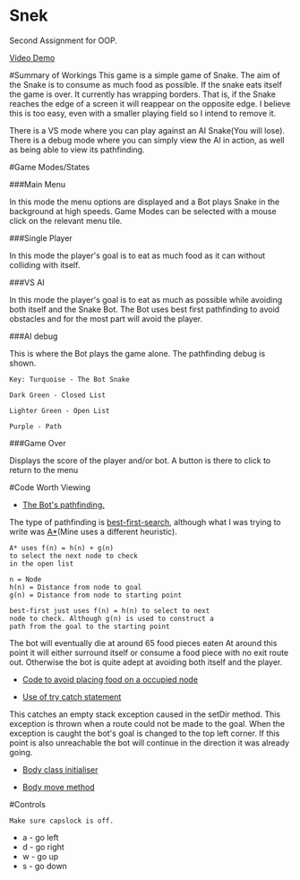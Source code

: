 # Snek
Second Assignment for OOP.

[Video Demo](https://youtu.be/2k_naBJ-HSE)

#Summary of Workings
This game is a simple game of Snake.
The aim of the Snake is to consume as
much food as possible. If the snake eats 
itself the game is over.
It currently has wrapping borders. That is, if
the Snake reaches the edge of a screen it will reappear 
on the opposite edge.
I believe this is too easy, even with a smaller playing field
so I intend to remove it.

There is a VS mode where you can play against an AI Snake(You will lose).
There is a debug mode where you can simply view the AI in action, 
as well as being able to view its pathfinding.

#Game Modes/States

###Main Menu

In this mode the menu options are displayed
and a Bot plays Snake in the background at 
high speeds. Game Modes can be selected with
a mouse click on the relevant menu tile.

###Single Player
	
In this mode the player's goal is to
eat as much food as it can without 
colliding with itself.
	
###VS AI

In this mode the player's goal is to
eat as much as possible while avoiding
both itself and the Snake Bot. The Bot
uses best first pathfinding to avoid obstacles
and for the most part will avoid the player.

###AI debug

This is where the Bot plays the game alone.
The pathfinding debug is shown.
	
	Key: Turquoise - The Bot Snake
	
	Dark Green - Closed List
	
	Lighter Green - Open List
	
	Purple - Path
	
###Game Over

Displays the score of the player and/or bot.
 A button is there to click to return to 
the menu

#Code Worth Viewing

* [The Bot's pathfinding.](https://github.com/equirke/Snek/blob/master/Bot.pde#L29)
	
The type of pathfinding is [best-first-search](https://en.wikipedia.org/wiki/Best-first_search), although what I
was trying to write was [A*](https://en.wikipedia.org/wiki/A*_search_algorithm)(Mine uses a different 
heuristic).

	A* uses f(n) = h(n) + g(n)
	to select the next node to check
	in the open list
	
	n = Node
	h(n) = Distance from node to goal
	g(n) = Distance from node to starting point
	
	best-first just uses f(n) = h(n) to select to next 
	node to check. Although g(n) is used to construct a
	path from the goal to the starting point
	
The bot will eventually die at around 65 food pieces eaten
At around this point it will either surround itself
or consume a food piece with no exit route out. 
Otherwise the bot is quite adept at avoiding both itself
and the player.

* [Code to avoid placing food on a occupied node](https://github.com/equirke/Snek/blob/master/Snek.pde#L398)

* [Use of try catch statement](https://github.com/equirke/Snek/blob/master/Snek.pde#L225)

This catches an empty stack exception caused in the setDir method.
This exception is thrown when a route could not be made to the goal.
When the exception is caught the bot's goal is changed to the top 
left corner. If this point is also unreachable the bot will continue
in the direction it was already going.

* [Body class initialiser](https://github.com/equirke/Snek/blob/master/Body.pde#L12)

* [Body move method](https://github.com/equirke/Snek/blob/master/Body.pde#L28)

#Controls

	Make sure capslock is off.
* a - go left
* d - go right
* w - go up
* s - go down
